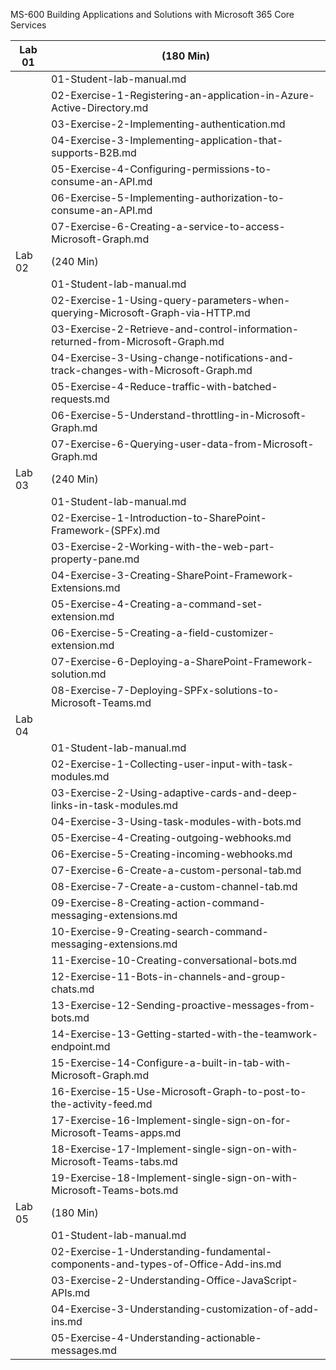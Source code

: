 MS-600 Building Applications and Solutions with Microsoft 365 Core Services

| Lab 01 | (180 Min)                                                    |
| ------ | ------------------------------------------------------------ |
|        | 01-Student-lab-manual.md                                     |
|        | 02-Exercise-1-Registering-an-application-in-Azure-Active-Directory.md |
|        | 03-Exercise-2-Implementing-authentication.md                 |
|        | 04-Exercise-3-Implementing-application-that-supports-B2B.md  |
|        | 05-Exercise-4-Configuring-permissions-to-consume-an-API.md   |
|        | 06-Exercise-5-Implementing-authorization-to-consume-an-API.md |
|        | 07-Exercise-6-Creating-a-service-to-access-Microsoft-Graph.md |
| Lab 02 | (240 Min)                                                    |
|        | 01-Student-lab-manual.md                                     |
|        | 02-Exercise-1-Using-query-parameters-when-querying-Microsoft-Graph-via-HTTP.md |
|        | 03-Exercise-2-Retrieve-and-control-information-returned-from-Microsoft-Graph.md |
|        | 04-Exercise-3-Using-change-notifications-and-track-changes-with-Microsoft-Graph.md |
|        | 05-Exercise-4-Reduce-traffic-with-batched-requests.md        |
|        | 06-Exercise-5-Understand-throttling-in-Microsoft-Graph.md    |
|        | 07-Exercise-6-Querying-user-data-from-Microsoft-Graph.md     |
| Lab 03 | (240 Min)                                                    |
|        | 01-Student-lab-manual.md                                     |
|        | 02-Exercise-1-Introduction-to-SharePoint-Framework-(SPFx).md |
|        | 03-Exercise-2-Working-with-the-web-part-property-pane.md     |
|        | 04-Exercise-3-Creating-SharePoint-Framework-Extensions.md    |
|        | 05-Exercise-4-Creating-a-command-set-extension.md            |
|        | 06-Exercise-5-Creating-a-field-customizer-extension.md       |
|        | 07-Exercise-6-Deploying-a-SharePoint-Framework-solution.md   |
|        | 08-Exercise-7-Deploying-SPFx-solutions-to-Microsoft-Teams.md |
| Lab 04 |                                                              |
|        | 01-Student-lab-manual.md                                     |
|        | 02-Exercise-1-Collecting-user-input-with-task-modules.md     |
|        | 03-Exercise-2-Using-adaptive-cards-and-deep-links-in-task-modules.md |
|        | 04-Exercise-3-Using-task-modules-with-bots.md                |
|        | 05-Exercise-4-Creating-outgoing-webhooks.md                  |
|        | 06-Exercise-5-Creating-incoming-webhooks.md                  |
|        | 07-Exercise-6-Create-a-custom-personal-tab.md                |
|        | 08-Exercise-7-Create-a-custom-channel-tab.md                 |
|        | 09-Exercise-8-Creating-action-command-messaging-extensions.md |
|        | 10-Exercise-9-Creating-search-command-messaging-extensions.md |
|        | 11-Exercise-10-Creating-conversational-bots.md               |
|        | 12-Exercise-11-Bots-in-channels-and-group-chats.md           |
|        | 13-Exercise-12-Sending-proactive-messages-from-bots.md       |
|        | 14-Exercise-13-Getting-started-with-the-teamwork-endpoint.md |
|        | 15-Exercise-14-Configure-a-built-in-tab-with-Microsoft-Graph.md |
|        | 16-Exercise-15-Use-Microsoft-Graph-to-post-to-the-activity-feed.md |
|        | 17-Exercise-16-Implement-single-sign-on-for-Microsoft-Teams-apps.md |
|        | 18-Exercise-17-Implement-single-sign-on-with-Microsoft-Teams-tabs.md |
|        | 19-Exercise-18-Implement-single-sign-on-with-Microsoft-Teams-bots.md |
| Lab 05 | (180 Min)                                                    |
|        | 01-Student-lab-manual.md                                     |
|        | 02-Exercise-1-Understanding-fundamental-components-and-types-of-Office-Add-ins.md |
|        | 03-Exercise-2-Understanding-Office-JavaScript-APIs.md        |
|        | 04-Exercise-3-Understanding-customization-of-add-ins.md      |
|        | 05-Exercise-4-Understanding-actionable-messages.md           |